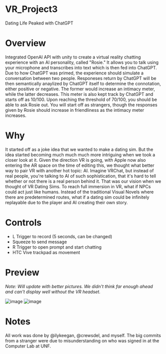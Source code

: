 # VR_Project3
 Dating Life Peaked with ChatGPT

 # Overview 
 Integrated OpenAI API with unity to create a virtual reality chatting experience with an AI personality, called "Rosie." It allows you to talk using your microphone and transcribes into text which is then fed into ChatGPT. Due to how ChatGPT was primed, the experience should simulate a conversation between two people. Responeses return by ChatGPT will be then semantically anaylized by ChatGPT itself to determine the connotation, either positive or negative. The former would increase an intimacy meter, while the latter decreases. This meter is also kept track by ChatGPT and starts off as 10/100. Upon reaching the threshold of 70/100, you should be able to ask Rosie out. You will start off as strangers, though the responses given by Rosie should increase in friendliness as the intimacy meter increases.

# Why
It started off as a joke idea that we wanted to make a dating sim. But the idea started becoming much much much more intriguing when we took a closer look at it. Given the direction VR is going, with Apple now also entering the AR space on the time of editing this, we thought what better way to pair VR with another hot topic: AI. Imagine VRChat, but instead of real people, you're talking to AI of such sophistication, that it's hard to tell whether or not there is a real person behind it. That was our vision when we thought of VR Dating Sims. To reach full immersion in VR, what if NPCs could act just like humans. Instead of the traditional Visual Novels where there are predetermined routes, what if a dating sim could be infinitely replayable due to the player and AI creating their own story.

# Controls
- L Trigger to record (5 seconds, can be changed)
- Squeeze to send message
- R Trigger to open prompt and start chatting
- HTC Vive trackpad as movement


# Preview
_Note: Will update with better pictures. We didn't think far enough ahead and can't display well without the VR headset._

![image](https://github.com/fei-jason/VR_Project3/assets/101422560/60582b24-a7cb-424b-818c-b73b61b8cf3d)
![image](https://github.com/fei-jason/VR_Project3/assets/101422560/01006461-2da8-474a-b492-a02f86c16edb)


 # Notes
 All work was done by @ilykeegan, @crewsdel, and myself. The big commits from a stranger were due to misunderstanding on who was signed in at the Computer Lab at UNF.
